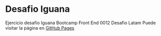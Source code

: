 # Desafio Iguana
Ejercicio desafio Iguana Bootcamp Front End 0012 Desafio Latam
Puede visitar la página en [GitHub Pages]()
